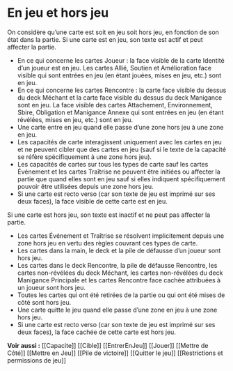 # En jeu et hors jeu
On considère qu’une carte est soit en jeu soit hors jeu, en fonction de son état dans la partie. Si une carte est en jeu, son texte est actif et peut affecter la partie.
- En ce qui concerne les cartes Joueur : la face visible de la carte Identité d’un joueur est en jeu. Les cartes Allié, Soutien et Amélioration face visible qui sont entrées en jeu (en étant jouées, mises en jeu, etc.) sont en jeu.
- En ce qui concerne les cartes Rencontre : la carte face visible du dessus du deck Méchant et la carte face visible du dessus du deck Manigance sont en jeu. La face visible des cartes Attachement, Environnement, Sbire, Obligation et Manigance Annexe qui sont entrées en jeu (en étant révélées, mises en jeu, etc.) sont en jeu.
- Une carte entre en jeu quand elle passe d’une zone hors jeu à une zone en jeu.
- Les capacités de carte interagissent uniquement avec les cartes en jeu et ne peuvent cibler que des cartes en jeu (sauf si le texte de la capacité se réfère spécifiquement à une zone hors jeu).
- Les capacités de cartes sur tous les types de carte sauf les cartes Événement et les cartes Traîtrise ne peuvent être initiées ou affecter la partie que quand elles sont en jeu sauf si elles indiquent spécifiquement pouvoir être utilisées depuis une zone hors jeu.
- Si une carte est recto verso (car son texte de jeu est imprimé sur ses deux faces), la face visible de cette carte est en jeu.

Si une carte est hors jeu, son texte est inactif et ne peut pas affecter la partie.
- Les cartes Événement et Traîtrise se résolvent implicitement depuis une zone hors jeu en vertu des règles couvrant ces types de carte.
- Les cartes dans la main, le deck et la pile de défausse d’un joueur sont hors jeu.
- Les cartes dans le deck Rencontre, la pile de défausse Rencontre, les cartes non-révélées du deck Méchant, les cartes non-révélées du deck Manigance Principale et les cartes Rencontre face cachée attribuées à un joueur sont hors jeu.
- Toutes les cartes qui ont été retirées de la partie ou qui ont été mises de côté sont hors jeu.
- Une carte quitte le jeu quand elle passe d’une zone en jeu à une zone hors jeu.
- Si une carte est recto verso (car son texte de jeu est imprimé sur ses deux faces), la face cachée de cette carte est hors jeu.

**Voir aussi :**
[[Capacite]]
[[Cible]]
[[EntrerEnJeu]]
[[Jouer]]
[[Mettre de Côté]]
[[Mettre en Jeu]]
[[Pile de victoire]]
[[Quitter le jeu]]
[[Restrictions et permissions de jeu]]